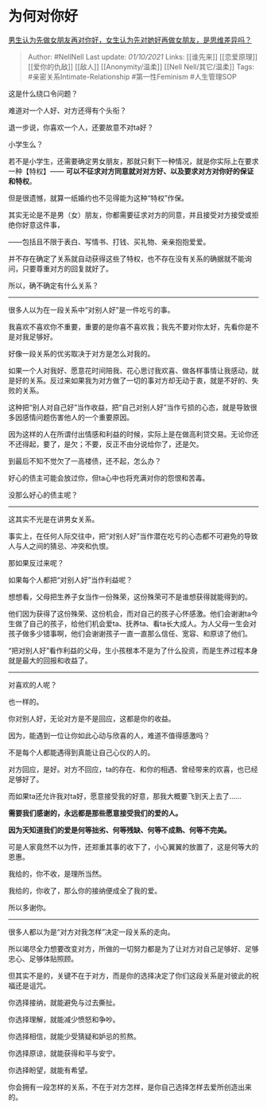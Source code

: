 # 为何对你好
[男生认为先做女朋友再对你好，女生认为先对她好再做女朋友，是思维差异吗？](https://www.zhihu.com/question/456831567/answer/1866301548)

> Author: #NellNell 
Last update: *01/10/2021* 
Links: [[谁先来]] [[恋爱原理]] [[爱你的仇敌]] [[敌人]] [[Anonymity/温柔]] [[Nell Nell/其它/温柔]]
Tags:  #亲密关系Intimate-Relationship #第一性Feminism #人生管理SOP 

这是什么绕口令问题？

难道对一个人好、对方还得有个头衔？

退一步说，你喜欢一个人，还要故意不对ta好？

小学生么？

若不是小学生，还需要确定男女朋友，那就只剩下一种情况，就是你实际上在要求一种【特权】—— **可以不征求对方同意就对对方好、以及要求对方对你好的保证和特权**。

但是很遗憾，就算一纸婚约也不见得能为这种“特权”作保。

其实无论是不是男（女）朋友，你都需要征求对方的同意，并且接受对方接受或拒绝你好意这件事，

——包括且不限于表白、写情书、打钱、买礼物、亲亲抱抱爱爱。

并不存在确定了关系就自动获得这些了特权，也不存在没有关系的确据就不能询问，只要尊重对方的回复就好了。

所以，确不确定有什么关系？

  
---
  

很多人以为在一段关系中“对别人好”是一件吃亏的事。

我喜欢不喜欢你不重要，重要的是你喜不喜欢我；我先不要对你太好，先看你是不是对我足够好。

好像一段关系的优劣取决于对方是怎么对我的。

如果一个人对我好、愿意花时间陪我、花心思讨我欢喜、做各样事情让我感动，就是好的关系。反过来如果我为对方做了一切的事对方却无动于衷，就是不好的、失败的关系。

这种把“别人对自己好”当作收益，把“自己对别人好”当作亏损的心态，就是导致很多因感情问题伤害他人的一个重要原因。

因为这样的人在所谓付出情感和利益的时候，实际上是在做高利贷交易。无论你还不还得起，要了，是欠；不要，反正不由分说给你了，还是欠。

到最后不知不觉欠了一高楼债，还不起，怎么办？

好心的债主可能会放过你，但ta心中也将充满对你的怨恨和苦毒。

没那么好心的债主呢？


---

这其实不光是在讲男女关系。

事实上，在任何人际交往中，把“对别人好”当作潜在吃亏的心态都不可避免的导致人与人之间的猜忌、冲突和仇恨。

那如果反过来呢？

如果每个人都把“对别人好”当作利益呢？

想想看，父母把生养子女当作一份殊荣，这份殊荣可不是谁想获得就能得到的。

他们因为获得了这份殊荣、这份机会，而对自己的孩子心怀感激。他们会谢谢ta今生做了自己的孩子，给他们机会爱ta、抚养ta、看ta长大成人。为人父母一生会对孩子做多少错事啊，他们会谢谢孩子一直一直那么信任、宽容、和原谅了他们。

“把对别人好”看作利益的父母，生小孩根本不是为了什么投资，而是生养过程本身就是最大的回报和收益了。

---

对喜欢的人呢？

也一样的。

你对别人好，无论对方是不是回应，这都是你的收益。

因为，能遇到一位让你如此心动与欣喜的人，难道不值得感激吗？

不是每个人都能遇得到真能让自己心仪的人的。

对方回应，是好。对方不回应，ta的存在、和你的相遇、曾经带来的欢喜，也已经足够好了。

而如果ta还允许我对ta好，愿意接受我的好意，那我大概要飞到天上去了……

**需要我们感谢的，永远都是那些愿意接受我们的爱的人。**

**因为天知道我们的爱是何等拙劣、何等残缺、何等不成熟、何等不完美。**

可是人家竟然不以为忤，还郑重其事的收下了，小心翼翼的放置了，这是何等大的恩惠。

我给的，你不收，是理所当然。

我给的，你收了，那么你的接纳便成全了我的爱。

所以多谢你。

---

很多人都以为是“对方对我怎样”决定一段关系的走向。

所以竭尽全力想要改变对方，所做的一切努力都是为了让对方对自己足够好、足够忠心、足够体贴照顾。

但其实不是的，关键不在于对方，而是你的选择决定了你们这段关系是对彼此的祝福还是诅咒。

你选择接纳，就能避免与过去撕扯。

你选择理解，就能减少愤怒和争吵。

你选择相信，就能少受猜疑和妒忌的煎熬。

你选择原谅，就能获得和平与安宁。

你选择盼望，就能有希望。

你会拥有一段怎样的关系，不在于对方怎样，是你自己选择怎样去爱所创造出来的。

